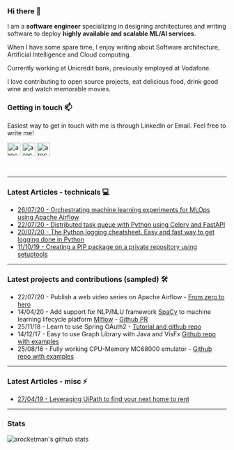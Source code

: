 ### Hi there 👋

I am a **software engineer** specializing in designing architectures and writing software to deploy **highly available and scalable ML/AI services**.

When I have some spare time, I enjoy writing about Software architecture, Artificial Intelligence and Cloud computing.

Currently working at Unicredit bank, previously employed at Vodafone.

I love contributing to open source projects, eat delicious food, drink good wine and watch memorable movies.

### Getting in touch 📫

Easiest way to get in touch with me is through LinkedIn or Email. Feel free to write me!

[<img alt="arocketman | mail" width="30px" src="https://cdn.jsdelivr.net/npm/simple-icons@3.5.0/icons/gmail.svg" />][mail]
[<img alt="arocketman | YouTube" width="30px" src="https://cdn.jsdelivr.net/npm/simple-icons@v3/icons/youtube.svg" />][youtube]
[<img alt="arocketman | LinkedIn" width="30px" src="https://cdn.jsdelivr.net/npm/simple-icons@v3/icons/linkedin.svg" />][linkedin]

<br />

---

### Latest Articles - technicals 💻

* [26/07/20 - Orchestrating machine learning experiments for MLOps using Apache Airflow](https://medium.com/analytics-vidhya/orchestrating-machine-learning-experiments-for-mlops-using-apache-airflow-dcbc0bab3801)
* [22/07/20 - Distributed task queue with Python using Celery and FastAPI](https://medium.com/@arocketman/distributed-task-queue-with-python-using-celery-and-fastapi-4cd1ad112c0f)
* [20/07/20 - The Python logging cheatsheet. Easy and fast way to get logging done in Python](https://medium.com/analytics-vidhya/the-python-logging-cheatsheet-easy-and-fast-way-to-get-logging-done-in-python-aa3cb99ecfe8)
* [11/10/19 - Creating a PIP package on a private repository using setuptools](https://medium.com/@arocketman/creating-a-pip-package-on-a-private-repository-using-setuptools-fff608471e39)

---

### Latest projects and contributions (sampled) 🛠

* 22/07/20 - Publish a web video series on Apache Airflow - [From zero to hero](https://www.youtube.com/watch?v=20HDFbYyAY0&list=PLcoE64orFoVsyzbvfgiY5iNKo30fJ4IWm)
* 14/04/20 - Add support for NLP/NLU framework [SpaCy](https://spacy.io/) to machine learning lifecycle platform [Mlflow](https://www.mlflow.org/) - [Github PR](https://github.com/mlflow/mlflow/pull/2242)
* 25/11/18 - Learn to use Spring OAuth2 - [Tutorial and github repo](https://github.com/arocketman/Spring-oauth2-jpa-example)
* 14/12/17 - Easy to use Graph Library with Java and VisFx  [Github repo with examples](https://github.com/arocketman/VisFX)
* 25/08/16 -  Fully working CPU-Memory MC68000 emulator - [Github repo with examples](https://github.com/arocketman/CPUemu)

---

### Latest Articles - misc ⚡

* [27/04/19 - Leveraging UiPath to find your next home to rent](https://medium.com/@arocketman/leveraging-uipath-to-find-your-next-home-to-rent-337ed8a13c9e)

---

### Stats

![arocketman's github stats](https://github-readme-stats.vercel.app/api?username=arocketman&hide=contribs&theme=vue&show_icons=true)

[mail]: mailto:and.capuano@gmail.com
[youtube]: https://www.youtube.com/channel/UCORDRYVxNkc-8wo00V2sEkA
[linkedin]: https://www.linkedin.com/in/and-capuano/

<!--
**arocketman/arocketman** is a ✨ _special_ ✨ repository because its `README.md` (this file) appears on your GitHub profile.

Here are some ideas to get you started:

- 🔭 I’m currently working on ...
- 🌱 I’m currently learning ...
- 👯 I’m looking to collaborate on ...
- 🤔 I’m looking for help with ...
- 💬 Ask me about ...
- 📫 How to reach me: ...
- 😄 Pronouns: ...
- ⚡ Fun fact: ...
-->
